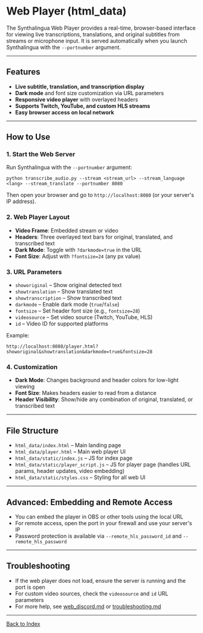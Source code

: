 # Web Player (html_data)

The Synthalingua Web Player provides a real-time, browser-based interface for viewing live transcriptions, translations, and original subtitles from streams or microphone input. It is served automatically when you launch Synthalingua with the `--portnumber` argument.

---

## Features
- **Live subtitle, translation, and transcription display**
- **Dark mode** and font size customization via URL parameters
- **Responsive video player** with overlayed headers
- **Supports Twitch, YouTube, and custom HLS streams**
- **Easy browser access on local network**

---

## How to Use

### 1. Start the Web Server
Run Synthalingua with the `--portnumber` argument:

    python transcribe_audio.py --stream <stream_url> --stream_language <lang> --stream_translate --portnumber 8080

Then open your browser and go to `http://localhost:8080` (or your server's IP address).

### 2. Web Player Layout
- **Video Frame**: Embedded stream or video
- **Headers**: Three overlayed text bars for original, translated, and transcribed text
- **Dark Mode**: Toggle with `?darkmode=true` in the URL
- **Font Size**: Adjust with `?fontsize=24` (any px value)

### 3. URL Parameters
- `showoriginal` – Show original detected text
- `showtranslation` – Show translated text
- `showtranscription` – Show transcribed text
- `darkmode` – Enable dark mode (`true`/`false`)
- `fontsize` – Set header font size (e.g., `fontsize=28`)
- `videosource` – Set video source (Twitch, YouTube, HLS)
- `id` – Video ID for supported platforms

Example:

    http://localhost:8080/player.html?showoriginal&showtranslation&darkmode=true&fontsize=28

### 4. Customization
- **Dark Mode**: Changes background and header colors for low-light viewing
- **Font Size**: Makes headers easier to read from a distance
- **Header Visibility**: Show/hide any combination of original, translated, or transcribed text

---

## File Structure
- `html_data/index.html` – Main landing page
- `html_data/player.html` – Main web player UI
- `html_data/static/index.js` – JS for index page
- `html_data/static/player_script.js` – JS for player page (handles URL params, header updates, video embedding)
- `html_data/static/styles.css` – Styling for all web UI

---

## Advanced: Embedding and Remote Access
- You can embed the player in OBS or other tools using the local URL
- For remote access, open the port in your firewall and use your server's IP
- Password protection is available via `--remote_hls_password_id` and `--remote_hls_password`

---

## Troubleshooting
- If the web player does not load, ensure the server is running and the port is open
- For custom video sources, check the `videosource` and `id` URL parameters
- For more help, see [web_discord.md](./web_discord.md) or [troubleshooting.md](./troubleshooting.md)

---

[Back to Index](./index.md)
